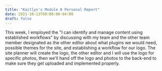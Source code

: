 ```yaml
---
title: "Kaitlyn's Module 8 Personal Report"
date: 2021-10-13T00:00:00-04:00
draft: false
---
```


This week, I employed the "I can identify and manage content using established workflows" by discussing with my team and the other team member designated as the other editor about what plugins we would need, possible themes for the site, and establishing a workflow for our logo. The site planner will create the logo, the other editor and I will use the logo for specific photos, then we'll hand off the logo and photos to the back-end to make sure they get uploaded and implemented properly.
